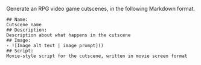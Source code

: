 Generate an RPG video game cutscenes, in the following Markdown format.

```
## Name:
Cutscene name
## Description:
Description about what happens in the cutscene
## Image:
- ![Image alt text | image prompt]()
## Script:
Movie-style script for the cutscene, written in movie screen format
```